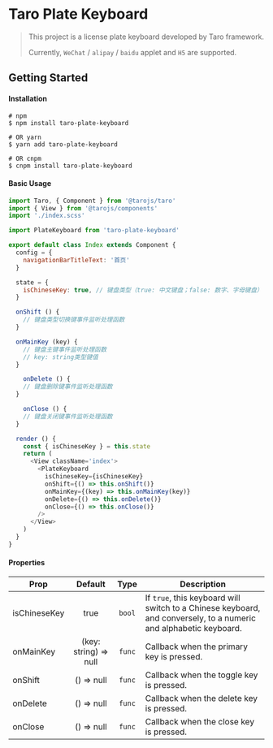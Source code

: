 # Taro Plate Keyboard

> This project is a license plate keyboard developed by Taro framework.
>
> Currently, `WeChat` / `alipay` / `baidu` applet and `H5` are supported.

## Getting Started

#### Installation

```
# npm
$ npm install taro-plate-keyboard

# OR yarn
$ yarn add taro-plate-keyboard

# OR cnpm
$ cnpm install taro-plate-keyboard
```

#### Basic Usage

```javascript
import Taro, { Component } from '@tarojs/taro'
import { View } from '@tarojs/components'
import './index.scss'

import PlateKeyboard from 'taro-plate-keyboard'

export default class Index extends Component {
  config = {
    navigationBarTitleText: '首页'
  }

  state = {
    isChineseKey: true, // 键盘类型（true: 中文键盘；false: 数字、字母键盘）
  }

  onShift () {
    // 键盘类型切换键事件监听处理函数
  }

  onMainKey (key) {
    // 键盘主键事件监听处理函数
    // key: string类型键值
  }

	onDelete () {
    // 键盘删除键事件监听处理函数
  }

	onClose () {
    // 键盘关闭键事件监听处理函数
  }

  render () {
    const { isChineseKey } = this.state
    return (
      <View className='index'>
        <PlateKeyboard
          isChineseKey={isChineseKey}
          onShift={() => this.onShift()}
          onMainKey={(key) => this.onMainKey(key)}
          onDelete={() => this.onDelete()}
          onClose={() => this.onClose()}
        />
      </View>
    )
  }
}

```

#### Properties

| Prop         |        Default        |  Type  | Description                                                  |
| ------------ | :-------------------: | :----: | ------------------------------------------------------------ |
| isChineseKey |         true          | `bool` | If `true`, this keyboard will switch to a Chinese keyboard, and conversely, to a numeric and alphabetic keyboard. |
| onMainKey    | (key: string) => null | `func` | Callback when the primary key is pressed.                    |
| onShift      |      () => null       | `func` | Callback when the toggle key is pressed.                     |
| onDelete     |      () => null       | `func` | Callback when the delete key is pressed.                     |
| onClose      |      () => null       | `func` | Callback when the close key is pressed.                      |

